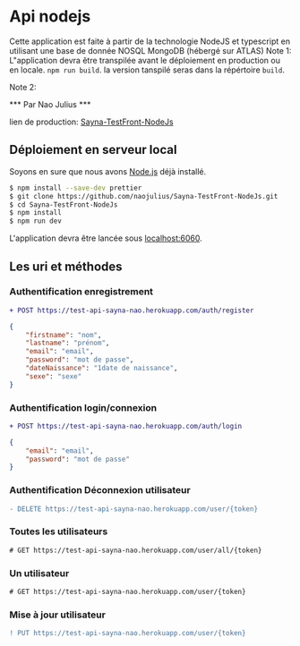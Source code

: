 # Api nodejs 
Cette application est faite à partir de la technologie NodeJS et typescript en utilisant une base de donnée NOSQL MongoDB (hébergé sur ATLAS)
Note 1:  L"application devra être transpilée avant le déploiement en production ou en locale. ```npm run build```. la version tanspilé seras dans la répértoire ```build```.

Note 2: 


*** Par Nao Julius ***

lien de production: [Sayna-TestFront-NodeJs](https://test-api-sayna-nao.herokuapp.com/)

## Déploiement en serveur local

Soyons en sure que nous avons [Node.js](http://nodejs.org/) déjà installé.

```sh
$ npm install --save-dev prettier
$ git clone https://github.com/naojulius/Sayna-TestFront-NodeJs.git
$ cd Sayna-TestFront-NodeJs
$ npm install
$ npm run dev
```

L'application devra être lancée sous [localhost:6060](http://localhost:6060/).

## Les uri et méthodes
### Authentification enregistrement
```diff
+ POST https://test-api-sayna-nao.herokuapp.com/auth/register
```
```json
{
    "firstname": "nom",
    "lastname": "prénom",
    "email": "email",
    "password": "mot de passe",
    "dateNaissance": "1date de naissance",
    "sexe": "sexe"
}
```

### Authentification login/connexion
```diff
+ POST https://test-api-sayna-nao.herokuapp.com/auth/login
```
```json
{
    "email": "email",
    "password": "mot de passe"
}
```
### Authentification Déconnexion utilisateur
```diff
- DELETE https://test-api-sayna-nao.herokuapp.com/user/{token}
```
### Toutes les utilisateurs
```diff
# GET https://test-api-sayna-nao.herokuapp.com/user/all/{token}
```

### Un utilisateur
```diff
# GET https://test-api-sayna-nao.herokuapp.com/user/{token}
```
### Mise à jour utilisateur
```diff
! PUT https://test-api-sayna-nao.herokuapp.com/user/{token}
```




